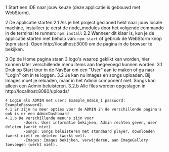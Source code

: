 1 Start een IDE naar jouw keuze (deze applicatie is gebouwd met WebStorm).

   2 De applicatie starten
   2.1 Als je het project gecloned hebt naar jouw locale machine, installeer je eerst de node_modules door het volgende commando in de terminal te runnen:
        `npm install`
   2.2 Wanneer dit klaar is, kun je de applicatie starten met behulp van:
        `npm start`
        of gebruik de WebStorm knop (npm start). Open http://localhost:3000 om de pagina in de browser te bekijken. 

3 Op de Home pagina staan 3 logo's waarop geklikt kan worden, hier kunnen later verschillende menu items aan toegevoegd kunnen  worden.
3.1 Druk op Start tour in de NavBar om een "User" aan te maken of ga naar "Login" om in te loggen.
3.2 Je kan nu images en songs uploaden. Bij Images moet je reloaden, maar in het Admin component niet. Songs kan alleen een Admin beluisteren.
3.2.b Alle files worden opgeslagen in http://localhost:8080/uploads/

    4 Login als ADMIN met user: Example_Admin_1 password: ExamplePassword2.
    4.1 Er zijn nu meer opties voor de ADMIN in de verschillende pagina's ook is er een AdminDashboard
    4.1.b De verschillende menu's zijn voor 
            -Users: User informatie bekijken, Admin rechten geven, user deleten (werkt niet).
            -Songs: Songs beluisteren met standaard player, downloaden (werkt niet) en deleten (werkt wel).
            -Images: Images bekijken, verwijderen, aan ImageGallery toevoegen (werkt niet).